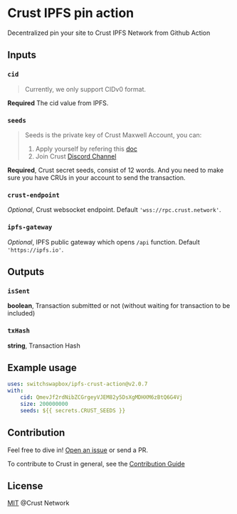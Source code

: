 # Crust IPFS pin action

Decentralized pin your site to Crust IPFS Network from Github Action

## Inputs

### `cid`

> Currently, we only support CIDv0 format.

**Required** The cid value from IPFS.

### `seeds`

> Seeds is the private key of Crust Maxwell Account, you can:
>
> 1. Apply yourself by refering this [doc](https://wiki.crust.network/docs/en/crustAccount)
> 2. Join Crust [Discord Channel](https://discord.gg/D97GGQndmx)

**Required**, Crust secret seeds, consist of 12 words. And you need to make sure you have CRUs in your account to send the transaction.

### `crust-endpoint`

_Optional_, Crust websocket endpoint. Default `'wss://rpc.crust.network'`.

### `ipfs-gateway`

_Optional_, IPFS public gateway which opens `/api` function. Default `'https://ipfs.io'`.

## Outputs

### `isSent`

**boolean**, Transaction submitted or not (without waiting for transaction to be included)

### `txHash`

**string**, Transaction Hash

## Example usage

```yaml
uses: switchswapbox/ipfs-crust-action@v2.0.7
with:
    cid: QmevJf2rdNibZCGrgeyVJEM82y5DsXgMDHXM6zBtQ6G4Vj
    size: 200000000
    seeds: ${{ secrets.CRUST_SEEDS }}
```

## Contribution

Feel free to dive in! [Open an issue](https://github.com/crustio/ipfs-crust-action/issues/new) or send a PR.

To contribute to Crust in general, see the [Contribution Guide](https://github.com/crustio/crust/blob/master/docs/CONTRIBUTION.md)

## License

[MIT](https://github.com/crustio/ipfs-crust-action/blob/main/LICENSE) @Crust Network
